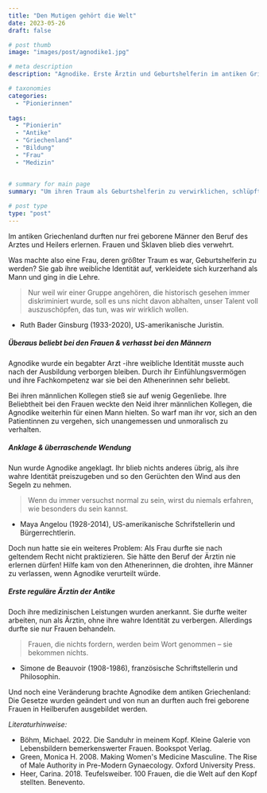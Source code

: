```yaml
---
title: "Den Mutigen gehört die Welt"
date: 2023-05-26
draft: false

# post thumb
image: "images/post/agnodike1.jpg"

# meta description
description: "Agnodike. Erste Ärztin und Geburtshelferin im antiken Griechenland. Ärztin in Männerkleidern. Bildung für Frauen. Antikes Griechenland."

# taxonomies
categories:
  - "Pionierinnen"
  
tags:
  - "Pionierin"
  - "Antike"
  - "Griechenland"
  - "Bildung"
  - "Frau"
  - "Medizin"


# summary for main page
summary: "Um ihren Traum als Geburtshelferin zu verwirklichen, schlüpfte Agnodike (um 300 v. Chr.) kurzerhand in Männerkleider - mit ungeahnten Folgen im antiken Griechenland." 
  
# post type
type: "post"
---
```


Im antiken Griechenland durften nur frei geborene Männer den Beruf des Arztes und Heilers erlernen. Frauen und Sklaven blieb dies verwehrt. 

Was machte also eine Frau, deren größter Traum es war, Geburtshelferin zu werden? Sie gab ihre weibliche Identität auf, verkleidete sich kurzerhand als Mann und ging in die Lehre.

>Nur weil wir einer Gruppe angehören, die historisch gesehen immer diskriminiert wurde, soll es uns nicht davon abhalten, unser Talent voll auszuschöpfen, das tun, was wir wirklich wollen.

- Ruth Bader Ginsburg (1933-2020), US-amerikanische Juristin.

##### Überaus beliebt bei den Frauen & verhasst bei den Männern

Agnodike wurde ein begabter Arzt -ihre weibliche Identität musste auch nach der Ausbildung verborgen bleiben. Durch ihr Einfühlungsvermögen und ihre Fachkompetenz war sie bei den Athenerinnen sehr beliebt.

Bei ihren männlichen Kollegen stieß sie auf wenig Gegenliebe. Ihre Beliebtheit bei den Frauen weckte den Neid ihrer männlichen Kollegen, die Agnodike weiterhin für einen Mann hielten. So warf man ihr vor, sich an den Patientinnen zu vergehen, sich unangemessen und unmoralisch zu verhalten.

##### Anklage & überraschende Wendung

Nun wurde Agnodike angeklagt. Ihr blieb nichts anderes übrig, als ihre wahre Identität preiszugeben und so den Gerüchten den Wind aus den Segeln zu nehmen.

>Wenn du immer versuchst normal zu sein, wirst du niemals erfahren, wie besonders du sein kannst.

- Maya Angelou (1928-2014), US-amerikanische Schrifstellerin und Bürgerrechtlerin.

Doch nun hatte sie ein weiteres Problem: Als Frau durfte sie nach geltendem Recht nicht praktizieren. Sie hätte den Beruf der Ärztin nie erlernen dürfen! Hilfe kam von den Athenerinnen, die drohten, ihre Männer zu verlassen, wenn Agnodike verurteilt würde.

##### Erste reguläre Ärztin der Antike

Doch ihre medizinischen Leistungen wurden anerkannt. Sie durfte weiter arbeiten, nun als Ärztin, ohne ihre wahre Identität zu verbergen. Allerdings durfte sie nur Frauen behandeln.

>Frauen, die nichts fordern, werden beim Wort genommen – sie bekommen nichts.

- Simone de Beauvoir (1908-1986), französische Schriftstellerin und Philosophin.

Und noch eine Veränderung brachte Agnodike dem antiken Griechenland: Die Gesetze wurden geändert und von nun an durften auch frei geborene Frauen in Heilberufen ausgebildet werden.


*Literaturhinweise:*
- Böhm, Michael. 2022. Die Sanduhr in meinem Kopf. Kleine Galerie von Lebensbildern bemerkenswerter Frauen. Bookspot Verlag.
- Green, Monica H. 2008. Making Women's Medicine Masculine. The Rise of Male Authority in Pre-Modern Gynaecology. Oxford University Press.
- Heer, Carina. 2018. Teufelsweiber. 100 Frauen, die die Welt auf den Kopf stellten. Benevento.
